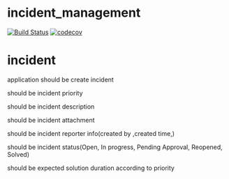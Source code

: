 # incident_management
[![Build Status](https://travis-ci.com/hippalus/incident_management.svg?branch=master)](https://travis-ci.com/hippalus/incident_management)
[![codecov](https://codecov.io/gh/hippalus/incident_management/branch/master/graph/badge.svg)](https://codecov.io/gh/hippalus/incident_management)

# incident
application should be create incident

should be incident priority

should be incident description

should be incident attachment

should be incident reporter info(created by ,created time,)

should be incident status(Open, In progress, Pending Approval, Reopened, Solved)


should be expected solution duration according to priority

